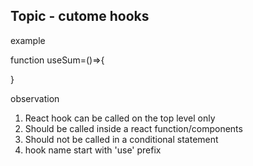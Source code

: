 ## Topic - cutome hooks


example 

function useSum=()=>{

}

observation 
1. React hook can be called on the top level only
2. Should be called inside a react function/components
3. Should not be called in a conditional statement
4. hook name start with 'use' prefix




